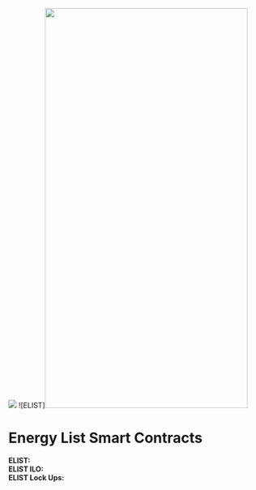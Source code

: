 ![](https://user-images.githubusercontent.com/98581302/151515906-f9bc7ace-b8f6-4d08-a01f-ec6c8a57c457.gif)
![ELIST]<img src="https://user-images.githubusercontent.com/98581302/151515906-f9bc7ace-b8f6-4d08-a01f-ec6c8a57c457.gif" width="400" height="790">

# Energy List Smart Contracts

**ELIST:**   
**ELIST ILO:**  
**ELIST Lock Ups:**  
